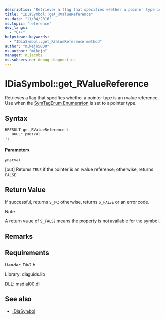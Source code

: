 ```yaml
---
description: "Retrieves a flag that specifies whether a pointer type is an rvalue reference."
title: "IDiaSymbol::get_RValueReference"
ms.date: "11/04/2016"
ms.topic: "reference"
dev_langs:
  - "C++"
helpviewer_keywords:
  - "IDiaSymbol::get_RValueReference method"
author: "mikejo5000"
ms.author: "mikejo"
manager: mijacobs
ms.subservice: debug-diagnostics
---
```

# IDiaSymbol::get_RValueReference

Retrieves a flag that specifies whether a pointer type is an rvalue reference. Use when the [SymTagEnum Enumeration](../../debugger/debug-interface-access/symtagenum.md) is set to a pointer type.

## Syntax

```C++
HRESULT get_RValueReference (
   BOOL* pRetVal
);
```

#### Parameters
 `pRetVal`

[out] Returns `TRUE` if the pointer is an rvalue reference; otherwise, returns `FALSE`.

## Return Value
 If successful, returns `S_OK`; otherwise, returns `S_FALSE` or an error code.

> [!NOTE]
> A return value of `S_FALSE` means the property is not available for the symbol.

## Remarks

## Requirements
 Header: Dia2.h

 Library: diaguids.lib

 DLL: msdia100.dll

## See also
- [IDiaSymbol](../../debugger/debug-interface-access/idiasymbol.md)

